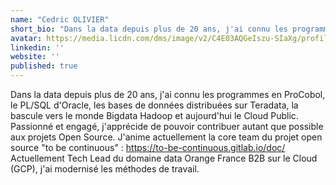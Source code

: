 ```yaml
---
name: "Cedric OLIVIER"
short_bio: "Dans la data depuis plus de 20 ans, j'ai connu les programmes en ProCobol, le PL/SQL d''Oracle, les bases de données distribuées sur Teradata, la bascule vers le monde Bigdata Hadoop et aujourd''hui le Cloud Public."
avatar: https://media.licdn.com/dms/image/v2/C4E03AQGeIszu-SIaXg/profile-displayphoto-shrink_800_800/profile-displayphoto-shrink_800_800/0/1652297776597?e=1746057600&v=beta&t=PfPqeM-jn9bsym06q_ZfN7e4HIAo5XRiCQk1xLaZ2hU
linkedin: ''
website: ''
published: true
---
```


Dans la data depuis plus de 20 ans, j'ai connu les programmes en ProCobol, le PL/SQL d'Oracle, les bases de données distribuées sur Teradata, la bascule vers le monde Bigdata Hadoop et aujourd'hui le Cloud Public.
Passionné et engagé, j'apprécide de pouvoir contribuer autant que possible aux projets Open Source. J'anime actuellement la core team du projet open source "to be continuous" : https://to-be-continuous.gitlab.io/doc/
Actuellement Tech Lead du domaine data Orange France B2B sur le Cloud (GCP), j'ai modernisé les méthodes de travail.
